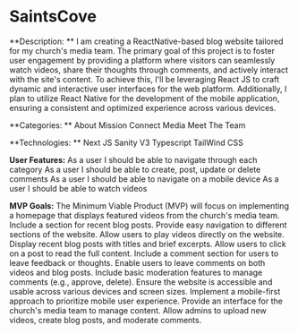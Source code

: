 # SaintsCove
**Description: **
I am creating a ReactNative-based blog website tailored for my church's media team. The primary goal of this project is to foster user engagement by providing a platform where visitors can seamlessly watch videos, share their thoughts through comments, and actively interact with the site's content. To achieve this, I'll be leveraging React JS to craft dynamic and interactive user interfaces for the web platform. Additionally, I plan to utilize React Native for the development of the mobile application, ensuring a consistent and optimized experience across various devices.

**Categories: **
About 
Mission 
Connect 
Media
Meet The Team

**Technologies: **
Next JS 
Sanity V3
Typescript 
TailWind CSS

**User Features:**
As a user I should be able to navigate through each category
As a user I should be able to create, post, update or delete comments
As a user I should be able to navigate on a mobile device
As a user I should be able to watch videos

**MVP Goals:**
The Minimum Viable Product (MVP) will focus on implementing a homepage that displays  featured videos from the church's media team. Include a section for recent blog posts. Provide easy navigation to different sections of the website. Allow users to play videos directly on the website. Display recent blog posts with titles and brief excerpts. Allow users to click on a post to read the full content. Include a comment section for users to leave feedback or thoughts. Enable users to leave comments on both videos and blog posts. Include basic moderation features to manage comments (e.g., approve, delete). Ensure the website is accessible and usable across various devices and screen sizes. Implement a mobile-first approach to prioritize mobile user experience. Provide an interface for the church's media team to manage content. Allow admins to upload new videos, create blog posts, and moderate comments.
